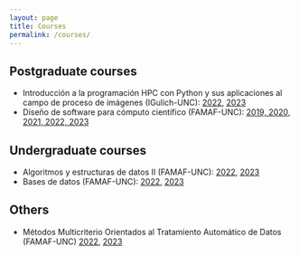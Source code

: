```yaml
---
layout: page
title: Courses
permalink: /courses/
---
```


## Postgraduate courses

- Introducción a la programación HPC con Python y sus aplicaciones al campo de proceso de imágenes (IGulich-UNC):
  [2022](https://ig.conae.aulavirtual.unc.edu.ar/course/view.php?id=198),
  [2023](https://ig.conae.aulavirtual.unc.edu.ar/course/view.php?id=251)
- Diseño de software para cómputo científico (FAMAF-UNC):
  [2019, 2020, 2021, 2022, 2023](https://github.com/leliel12/diseno_sci_sfw)

## Undergraduate courses

- Algoritmos y estructuras de datos II (FAMAF-UNC):
  [2022](https://famaf-consultas.aulavirtual.unc.edu.ar/course/view.php?id=926),
  [2023](https://famaf.aulavirtual.unc.edu.ar/enrol/index.php?id=22)
- Bases de datos (FAMAF-UNC):
  [2022](https://famaf-consultas.aulavirtual.unc.edu.ar/course/view.php?id=998),
  [2023](https://famaf.aulavirtual.unc.edu.ar/course/view.php?id=187&section=0)

## Others

- Métodos Multicriterio Orientados al Tratamiento Automático de Datos (FAMAF-UNC)
  [2022](https://famaf-consultas.aulavirtual.unc.edu.ar/course/view.php?id=1018),
  [2023](https://famaf.aulavirtual.unc.edu.ar/course/view.php?id=204)



